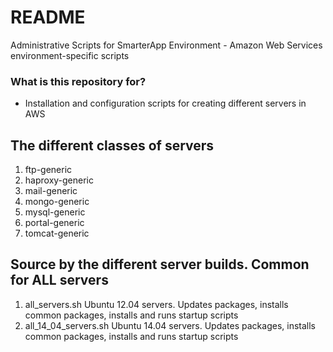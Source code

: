 # README #

Administrative Scripts for SmarterApp Environment - Amazon Web Services environment-specific scripts

### What is this repository for? ###

* Installation and configuration scripts for creating different servers in AWS

## The different classes of servers

1. ftp-generic
2. haproxy-generic
3. mail-generic
4. mongo-generic
5. mysql-generic
6. portal-generic
7. tomcat-generic

## Source by the different server builds. Common for ALL servers

1. all\_servers.sh
   Ubuntu 12.04 servers.
   Updates packages, installs common packages, installs and runs startup scripts
2. all\_14\_04\_servers.sh
   Ubuntu 14.04 servers.
   Updates packages, installs common packages, installs and runs startup scripts

